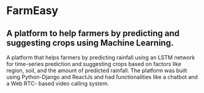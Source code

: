 # FarmEasy

## A platform to help farmers by predicting and suggesting crops using Machine Learning.

A platform that helps farmers by predicting rainfall using an LSTM network for time-series prediction and suggesting
crops based on factors like region, soil, and the amount of predicted rainfall. The platform was built using Python-Django and ReactJs
and had functionalities like a chatbot and a Web RTC- based video calling system.
